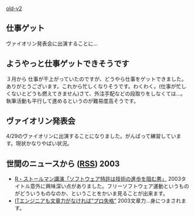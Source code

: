 [old-v2](ig030426-orig.html)

## 仕事ゲット

ヴァイオリン発表会に出演することに…


## ようやっと仕事ゲットできそうです

３月から 仕事が干上がっていたのですが、どうやら仕事をゲットできました。ありがとうございます。これから忙しくなりそうです。わくわく。(仕事が忙しくないとどうも燃えてきません)さて、外注手配などの段取りをしなくては…。執筆活動も平行して進めるというのが難易度高そうです。

## ヴァイオリン発表会

4/29のヴァイオリンに出演することになりました。がんばって練習しています。現状かなりやばい状況。

## 世間のニュースから ([RSS](ig030426-news.xml)) 2003

* [R・ストールマン講演「ソフトウェア特許は技術の進歩を阻む悪」](http://internet.watch.impress.co.jp/www/article/2003/0425/stallman.htm)  2003タイトル意外に興味深い点がありました。フリーソフトウェア運動というものがどういうものなのか、ということをかいま見ることが出来ます。
* [ITエンジニアも文章力がなければ“プロ失格”](http://itpro.nikkeibp.co.jp/free/ITPro/OPINION/20030423/1/)  2003文章力…身につまされます。